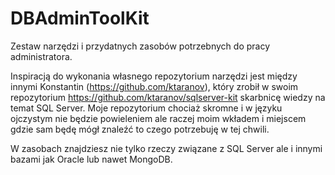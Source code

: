 # DBAdminToolKit
Zestaw narzędzi i przydatnych zasobów potrzebnych do pracy administratora.

Inspiracją do wykonania własnego repozytorium narzędzi jest między innymi Konstantin (https://github.com/ktaranov), który zrobił w swoim repozytorium https://github.com/ktaranov/sqlserver-kit skarbnicę wiedzy na temat SQL Server. Moje repozytorium chociaż skromne i w języku ojczystym nie będzie powieleniem ale raczej moim wkładem i miejscem gdzie sam będę mógł znaleźć to czego potrzebuję w tej chwili.

W zasobach znajdziesz nie tylko rzeczy związane z SQL Server ale i innymi bazami jak Oracle lub nawet MongoDB.


